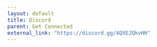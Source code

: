 ```yaml
---
layout: default
title: Discord
parent: Get Connected
external_link: "https://discord.gg/4QXEJQkvHH"
---
```

